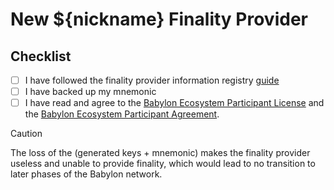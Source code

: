 # New ${nickname} Finality Provider

## Checklist

- [ ] I have followed the finality provider information registry
[guide](https://github.com/babylonlabs-io/networks/blob/main/bbn-1/finality-providers/README.md)
- [ ] I have backed up my mnemonic
- [ ] I have read and agree to the [Babylon Ecosystem Participant License](https://docs.babylonlabs.io/assets/files/babylon-ecosystem-participant-license.pdf) and the [Babylon Ecosystem Participant Agreement](https://docs.babylonlabs.io/assets/files/babylon-ecosystem-participant-agreement.pdf).

> [!CAUTION]
> The loss of the (generated keys + mnemonic) makes the finality provider
useless and unable to provide finality, which would lead to no transition to
later phases of the Babylon network.
